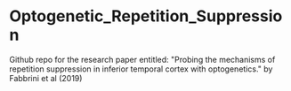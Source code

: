 # Optogenetic_Repetition_Suppression
Github repo for the research paper entitled: "Probing the mechanisms of repetition suppression in inferior temporal cortex with optogenetics." by Fabbrini et al (2019)
